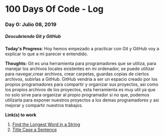 # 100 Days Of Code - Log

### Day 0: Julio 08, 2019 
##### Descubriendo Git y GitHub

**Today's Progress**: Hoy hemos empezado a practicar con Git y GitHub voy a explicar lo que a mi parecer e entendido.

**Thoughts:** Git es una herramienta para programadores que se utiliza, para manejar los archivos locales existentes en mi ordenador, se puede utilizar para navegar,crear archivos, crear carpetas, guardas copias de ciertos archivos, subirlas a GitHub.
GitHub vendria a ser un espacio creado por los propios programadores para compartir y organizar sus proyectos, asi como los propios archivos de los proyectos, esta herramienta es muy util ya que no solo sirve para organizar al propio programador si no que, podemos utilizarla para exponer nuestros proyectos a los demas programadores y asi mejorar y compartir nuestros trabajos. 



**Link(s) to work**
1. [Find the Longest Word in a String](https://www.freecodecamp.com/challenges/find-the-longest-word-in-a-string)
2. [Title Case a Sentence](https://www.freecodecamp.com/challenges/title-case-a-sentence)

